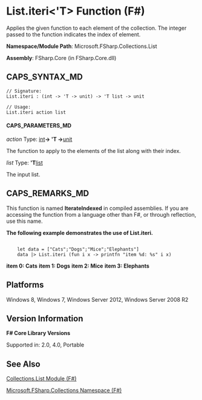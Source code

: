 # List.iteri<'T> Function (F#)

Applies the given function to each element of the collection. The integer passed to the function indicates the index of element.

**Namespace/Module Path**: Microsoft.FSharp.Collections.List

**Assembly**: FSharp.Core (in FSharp.Core.dll)


## CAPS_SYNTAX_MD

```
// Signature:
List.iteri : (int -> 'T -> unit) -> 'T list -> unit

// Usage:
List.iteri action list
```

#### CAPS_PARAMETERS_MD
*action*
Type: [int](http://msdn.microsoft.com/en-us/library/025d5455-3622-4ea5-9573-3ecbd4ee1375)**-&gt; 'T -&gt;**[unit](http://msdn.microsoft.com/en-us/library/00b837c2-6c8a-483a-87d3-0479c64037a7)


The function to apply to the elements of the list along with their index.


*list*
Type: **'T**[list](http://msdn.microsoft.com/en-us/library/c627b668-477b-4409-91ed-06d7f1b3e4a7)


The input list.




## CAPS_REMARKS_MD
This function is named **IterateIndexed** in compiled assemblies. If you are accessing the function from a language other than F#, or through reflection, use this name.

**The following example demonstrates the use of List.iteri.**
```

    let data = ["Cats";"Dogs";"Mice";"Elephants"]
    data |> List.iteri (fun i x -> printfn "item %d: %s" i x)
```

**item 0: Cats**
**item 1: Dogs**
**item 2: Mice**
**item 3: Elephants**
## Platforms
Windows 8, Windows 7, Windows Server 2012, Windows Server 2008 R2


## Version Information
**F# Core Library Versions**

Supported in: 2.0, 4.0, Portable




## See Also
[Collections.List Module &#40;F&#35;&#41;](Collections.List+Module+%28F%23%29.md)

[Microsoft.FSharp.Collections Namespace &#40;F&#35;&#41;](Microsoft.FSharp.Collections+Namespace+%28F%23%29.md)

